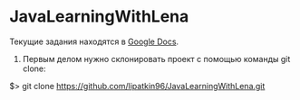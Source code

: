 # JavaLearningWithLena

Текущие задания находятся в <a href = "https://vk.com/away.php?to=https%3A%2F%2Fdocs.google.com%2Fdocument%2Fd%2F1-TPSv69dhbwm1DeoDl9BjJHTgR51jenevuqlaKNUzoc%2Fedit%3Fusp%3Dsharing&cc_key=">Google Docs</a>.

1) Первым делом нужно склонировать проект с помощью команды git clone:

$> git clone https://github.com/lipatkin96/JavaLearningWithLena.git
